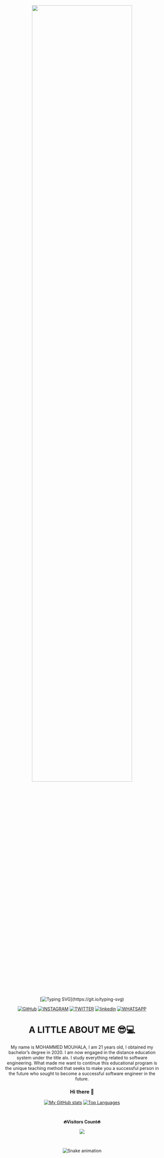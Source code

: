 <div align="center">
	<h1><img width="80%" src="https://readme-typing-svg.herokuapp.com?font=Lalezar&size=30&color=0000FF&center=true&vCenter=true&width=440&lines=👋+Hey%2C+I%E2%80%99m+SIMOZEX!💻" /></h1>
  <br />



</br>[![Typing SVG](https://readme-typing-svg.demolab.com/?font=Fira+Code&size=35&pause=1000&color=0000FF&width=435&lines=HELLO+WORLD!)](https://git.io/typing-svg)


<a href='https://github.com/simozex' target="_blank"><img alt='GitHub' src='https://img.shields.io/badge/github-100000?style=for-the-badge&logo=GitHub&logoColor=white&labelColor=black&color=black'/></a>
<a href='https://www.instagram.com/simo_mouhala/' target="_blank"><img alt='INSTAGRAM' src='https://img.shields.io/badge/INSTAGRAM-100000?style=for-the-badge&logo=INSTAGRAM&logoColor=560D0D&labelColor=DA2DA6&color=E40E2B'/></a>
<a href='https://twitter.com/SIMOMED55' target="_blank"><img alt='TWITTER' src='https://img.shields.io/badge/TWITTER-100000?style=for-the-badge&logo=TWITTER&logoColor=EDE6E6&labelColor=2D6CE0&color=0DEAD1'/></a>
<a href='https://www.linkedin.com/in/mohammed-mouhala-79470a220/' target="_blank"><img alt='linkedin' src='https://img.shields.io/badge/linkedin-100000?style=for-the-badge&logo=linkedin&logoColor=EDE6E6&labelColor=2C81FF&color=050A5C'/></a>
<a href='https://wa.me//+212658124390' target="_blank"><img alt='WHATSAPP' src='https://img.shields.io/badge/WHATSAPP-100000?style=for-the-badge&logo=WHATSAPP&logoColor=EDE6E6&labelColor=3DF72D&color=00350A'/></a>



<h1><a>A LITTLE ABOUT ME 😎💻<a></h1>
<p dir="auto">My name is MOHAMMED MOUHALA, I am 21 years old, I obtained my bachelor’s degree in 2020. I am now engaged in the distance education system under the title alx. I study everything related to software engineering. What made me want to continue this educational program is the unique teaching method that seeks to make you a successful person in the future who sought to become a successful software engineer in the future.</p></h1>            

### Hi there 👋


[![My GitHub stats](https://github-readme-stats.vercel.app/api?username=simozex&hide_rank=true&count_private=true&include_all_commits=true&show_icons=true&theme=github_dark)](#)
[![Top Languages](https://github-readme-stats.vercel.app/api/top-langs/?username=simozex&layout=compact&theme=github_dark)](#)

<div align="center">
<br><p align="centre"><b>🔥Visitors Count🔥</b></p>  
<p align="center"><img align="center" src="https://profile-counter.glitch.me/simozex/count.svg"/></p> 
<br>
</div>



![Snake animation](https://github.com/thepiyushmalhotra/thepiyushmalhotra/blob/output/github-contribution-grid-snake.svg)
